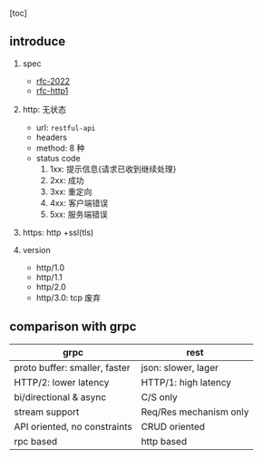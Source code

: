 [toc]

## introduce

1. spec

   - [rfc-2022](https://www.ietf.org/rfc/rfc9110.txt)
   - [rfc-http1](https://datatracker.ietf.org/doc/html/rfc7231#section-6.3.2)

2. http: 无状态

   - url: `restful-api`
   - headers
   - method: 8 种
   - status code
     1. 1xx: 提示信息{请求已收到继续处理}
     2. 2xx: 成功
     3. 3xx: 重定向
     4. 4xx: 客户端错误
     5. 5xx: 服务端错误

3. https: http +ssl(tls)

4. version

   - http/1.0
   - http/1.1
   - http/2.0
   - http/3.0: tcp 废弃

## comparison with grpc

| grpc                          | rest                   |
| ----------------------------- | ---------------------- |
| proto buffer: smaller, faster | json: slower, lager    |
| HTTP/2: lower latency         | HTTP/1: high latency   |
| bi/directional & async        | C/S only               |
| stream support                | Req/Res mechanism only |
| API oriented, no constraints  | CRUD oriented          |
| rpc based                     | http based             |
